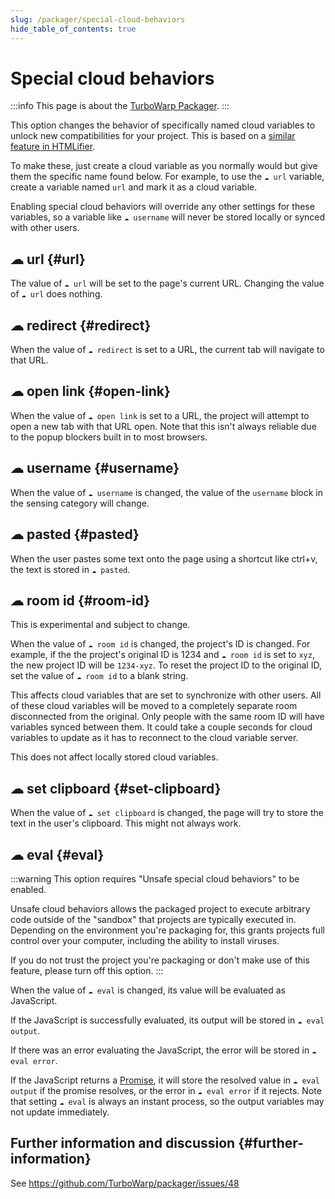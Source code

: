 ```yaml
---
slug: /packager/special-cloud-behaviors
hide_table_of_contents: true
---
```


# Special cloud behaviors

:::info
This page is about the [TurboWarp Packager](https://turbowarp.org/).
:::

This option changes the behavior of specifically named cloud variables to unlock new compatibilities for your project. This is based on a [similar feature in HTMLifier](https://github.com/SheepTester/htmlifier/wiki/Special-cloud-behaviours).

To make these, just create a cloud variable as you normally would but give them the specific name found below. For example, to use the `☁ url` variable, create a variable named `url` and mark it as a cloud variable.

Enabling special cloud behaviors will override any other settings for these variables, so a variable like `☁ username` will never be stored locally or synced with other users.

## ☁ url {#url}

The value of `☁ url` will be set to the page's current URL. Changing the value of `☁ url` does nothing.

## ☁ redirect {#redirect}

When the value of `☁ redirect` is set to a URL, the current tab will navigate to that URL.

## ☁ open link {#open-link}

When the value of `☁ open link` is set to a URL, the project will attempt to open a new tab with that URL open. Note that this isn't always reliable due to the popup blockers built in to most browsers.

## ☁ username {#username}

When the value of `☁ username` is changed, the value of the `username` block in the sensing category will change.

## ☁ pasted {#pasted}

When the user pastes some text onto the page using a shortcut like ctrl+v, the text is stored in `☁ pasted`.

## ☁ room id {#room-id}

This is experimental and subject to change.

When the value of `☁ room id` is changed, the project's ID is changed. For example, if the the project's original ID is 1234 and `☁ room id` is set to `xyz`, the new project ID will be `1234-xyz`. To reset the project ID to the original ID, set the value of `☁ room id` to a blank string.

This affects cloud variables that are set to synchronize with other users. All of these cloud variables will be moved to a completely separate room disconnected from the original. Only people with the same room ID will have variables synced between them. It could take a couple seconds for cloud variables to update as it has to reconnect to the cloud variable server.

This does not affect locally stored cloud variables.

## ☁ set clipboard {#set-clipboard}

When the value of `☁ set clipboard` is changed, the page will try to store the text in the user's clipboard. This might not always work.

## ☁ eval {#eval}

:::warning
This option requires "Unsafe special cloud behaviors" to be enabled.

Unsafe cloud behaviors allows the packaged project to execute arbitrary code outside of the "sandbox" that projects are typically executed in. Depending on the environment you're packaging for, this grants projects full control over your computer, including the ability to install viruses.

If you do not trust the project you're packaging or don't make use of this feature, please turn off this option.
:::

When the value of `☁ eval` is changed, its value will be evaluated as JavaScript.

If the JavaScript is successfully evaluated, its output will be stored in `☁ eval output`.

If there was an error evaluating the JavaScript, the error will be stored in `☁ eval error`.

If the JavaScript returns a [Promise](https://developer.mozilla.org/en-US/docs/Web/JavaScript/Reference/Global_Objects/Promise), it will store the resolved value in `☁ eval output` if the promise resolves, or the error in `☁ eval error` if it rejects. Note that setting `☁ eval` is always an instant process, so the output variables may not update immediately.

## Further information and discussion {#further-information}

See https://github.com/TurboWarp/packager/issues/48

